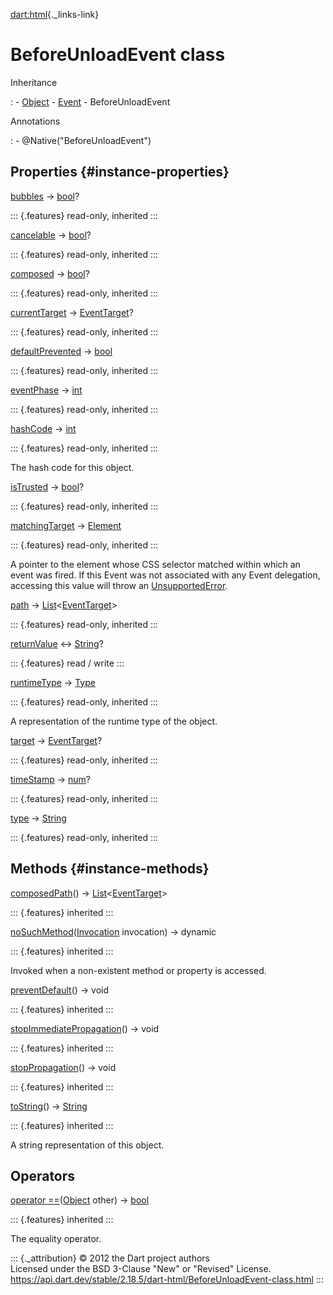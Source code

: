 [dart:html](../dart-html/dart-html-library){._links-link}

BeforeUnloadEvent class
=======================

Inheritance

:   -   [Object](../dart-core/object-class)
    -   [Event](event-class)
    -   BeforeUnloadEvent

Annotations

:   -   \@Native(\"BeforeUnloadEvent\")

Properties {#instance-properties}
----------

[bubbles](event/bubbles) → [bool](../dart-core/bool-class)?

::: {.features}
read-only, inherited
:::

[cancelable](event/cancelable) → [bool](../dart-core/bool-class)?

::: {.features}
read-only, inherited
:::

[composed](event/composed) → [bool](../dart-core/bool-class)?

::: {.features}
read-only, inherited
:::

[currentTarget](event/currenttarget) → [EventTarget](eventtarget-class)?

::: {.features}
read-only, inherited
:::

[defaultPrevented](event/defaultprevented) →
[bool](../dart-core/bool-class)

::: {.features}
read-only, inherited
:::

[eventPhase](event/eventphase) → [int](../dart-core/int-class)

::: {.features}
read-only, inherited
:::

[hashCode](../dart-core/object/hashcode) → [int](../dart-core/int-class)

::: {.features}
read-only, inherited
:::

The hash code for this object.

[isTrusted](event/istrusted) → [bool](../dart-core/bool-class)?

::: {.features}
read-only, inherited
:::

[matchingTarget](event/matchingtarget) → [Element](element-class)

::: {.features}
read-only, inherited
:::

A pointer to the element whose CSS selector matched within which an
event was fired. If this Event was not associated with any Event
delegation, accessing this value will throw an
[UnsupportedError](../dart-core/unsupportederror-class).

[path](event/path) →
[List](../dart-core/list-class)\<[EventTarget](eventtarget-class)\>

::: {.features}
read-only, inherited
:::

[returnValue](beforeunloadevent/returnvalue) ↔
[String](../dart-core/string-class)?

::: {.features}
read / write
:::

[runtimeType](../dart-core/object/runtimetype) →
[Type](../dart-core/type-class)

::: {.features}
read-only, inherited
:::

A representation of the runtime type of the object.

[target](event/target) → [EventTarget](eventtarget-class)?

::: {.features}
read-only, inherited
:::

[timeStamp](event/timestamp) → [num](../dart-core/num-class)?

::: {.features}
read-only, inherited
:::

[type](event/type) → [String](../dart-core/string-class)

::: {.features}
read-only, inherited
:::

Methods {#instance-methods}
-------

[composedPath](event/composedpath)() →
[List](../dart-core/list-class)\<[EventTarget](eventtarget-class)\>

::: {.features}
inherited
:::

[noSuchMethod](../dart-core/object/nosuchmethod)([Invocation](../dart-core/invocation-class)
invocation) → dynamic

::: {.features}
inherited
:::

Invoked when a non-existent method or property is accessed.

[preventDefault](event/preventdefault)() → void

::: {.features}
inherited
:::

[stopImmediatePropagation](event/stopimmediatepropagation)() → void

::: {.features}
inherited
:::

[stopPropagation](event/stoppropagation)() → void

::: {.features}
inherited
:::

[toString](../dart-core/object/tostring)() →
[String](../dart-core/string-class)

::: {.features}
inherited
:::

A string representation of this object.

Operators
---------

[operator
==](../dart-core/object/operator_equals)([Object](../dart-core/object-class)
other) → [bool](../dart-core/bool-class)

::: {.features}
inherited
:::

The equality operator.

::: {._attribution}
© 2012 the Dart project authors\
Licensed under the BSD 3-Clause \"New\" or \"Revised\" License.\
<https://api.dart.dev/stable/2.18.5/dart-html/BeforeUnloadEvent-class.html>
:::
